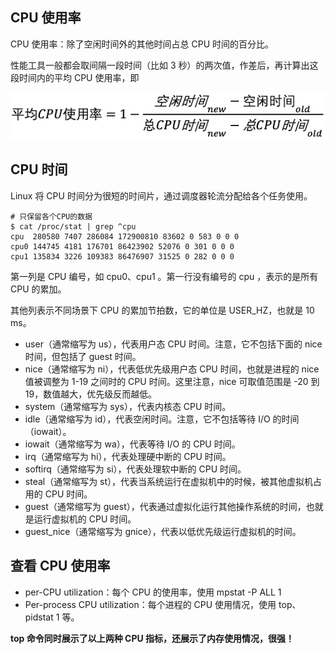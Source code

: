 ## CPU 使用率
CPU 使用率：除了空闲时间外的其他时间占总 CPU 时间的百分比。

性能工具一般都会取间隔一段时间（比如 3 秒）的两次值，作差后，再计算出这段时间内的平均 CPU 使用率，即

![](imgs/cpu使用率.png)

## CPU 时间
Linux 将 CPU 时间分为很短的时间片，通过调度器轮流分配给各个任务使用。

    # 只保留各个CPU的数据
    $ cat /proc/stat | grep ^cpu
    cpu  280580 7407 286084 172900810 83602 0 583 0 0 0
    cpu0 144745 4181 176701 86423902 52076 0 301 0 0 0
    cpu1 135834 3226 109383 86476907 31525 0 282 0 0 0

第一列是 CPU 编号，如 cpu0、cpu1 。第一行没有编号的 cpu ，表示的是所有 CPU 的累加。

其他列表示不同场景下 CPU 的累加节拍数，它的单位是 USER_HZ，也就是 10 ms。

* user（通常缩写为 us），代表用户态 CPU 时间。注意，它不包括下面的 nice 时间，但包括了 guest 时间。
* nice（通常缩写为 ni），代表低优先级用户态 CPU 时间，也就是进程的 nice 值被调整为 1-19 之间时的 CPU 时间。这里注意，nice 可取值范围是 -20 到 19，数值越大，优先级反而越低。
* system（通常缩写为 sys），代表内核态 CPU 时间。
* idle（通常缩写为 id），代表空闲时间。注意，它不包括等待 I/O 的时间（iowait）。
* iowait（通常缩写为 wa），代表等待 I/O 的 CPU 时间。
* irq（通常缩写为 hi），代表处理硬中断的 CPU 时间。
* softirq（通常缩写为 si），代表处理软中断的 CPU 时间。
* steal（通常缩写为 st），代表当系统运行在虚拟机中的时候，被其他虚拟机占用的 CPU 时间。
* guest（通常缩写为 guest），代表通过虚拟化运行其他操作系统的时间，也就是运行虚拟机的 CPU 时间。
* guest_nice（通常缩写为 gnice），代表以低优先级运行虚拟机的时间。

## 查看 CPU 使用率
* per-CPU utilization：每个 CPU 的使用率，使用 mpstat -P ALL 1
* Per-process CPU utilization：每个进程的 CPU 使用情况，使用 top、pidstat 1 等。

**top 命令同时展示了以上两种 CPU 指标，还展示了内存使用情况，很强！**